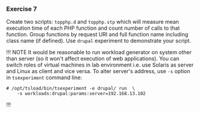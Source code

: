 ### Exercise 7

Create two scripts: `topphp.d` and `topphp.stp` which will measure mean execution time of each PHP function and count number of calls to that function. Group functions by request URI and full function name including class name (if defined). Use `drupal` experiment to demonstrate your script.

!!! NOTE
It would be reasonable to run workload generator on system other than server (so it won't affect execution of web applications). You can switch roles of virtual machines in lab environment i.e. use Solaris as server and Linux as client and vice versa. To alter server's address, use `-s` option in `tsexperiment` command line:
```
# /opt/tsload/bin/tsexperiment -e drupal/ run  \
    -s workloads:drupal:params:server=192.168.13.102
```
!!!
